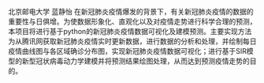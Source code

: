 北京邮电大学 蓝静怡
在新冠肺炎疫情爆发的背景下，有关新冠肺炎疫情的数据的重要性与日俱增。为使数据形象化、直观化以及对疫情走势进行科学合理的预测，本项目将进行基于python的新冠肺炎疫情数据可视化及建模预测。主要实现方法为从腾讯网获取新冠肺炎疫情实时更新数据，进行数据的分析和处理，并绘制每日疫情曲线图与各区域确诊分布图，实现新冠肺炎疫情数据可视化；进行基于SIR模型的新型冠状病毒动力学建模并将预测结果绘图处理，从而达到预测疫情走势的目的。
